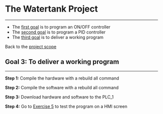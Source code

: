 # The Watertank Project
_____________________________________
-   The [first goal](Ex04/Subchapter03_1.md) is to program an ON/OFF controller
-   The [second goal](Ex04/Subchapter04.md) is to program a PID controller
-   The [third goal](Ex04/Subchapter05.md) is to deliver a working program

Back to the [project scope](Ex04/Subchapter03.md)

## Goal 3: To deliver a working program
_____________________________________

**Step 1:** Compile the hardware with a rebuild all command

**Step 2:** Compile the software with a rebuild all command

**Step 3:** Download hardware and software to the PLC_1

**Step 4:** Go to [Exercise 5](Ex05/Subchapter03.md) to test the program on a HMI screen
